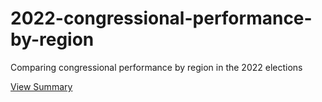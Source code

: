 # 2022-congressional-performance-by-region

Comparing congressional performance by region in the 2022 elections

[View Summary](Summary.ipynb)